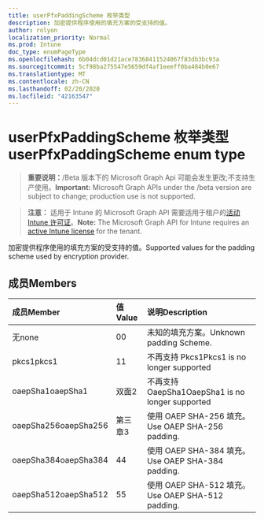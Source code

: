 ```yaml
---
title: userPfxPaddingScheme 枚举类型
description: 加密提供程序使用的填充方案的受支持的值。
author: rolyon
localization_priority: Normal
ms.prod: Intune
doc_type: enumPageType
ms.openlocfilehash: 6b04dcd01d21ace78368411524067f83db3bc93a
ms.sourcegitcommit: 5cf98ba275547e5659df4af1eeeff0ba484b0e67
ms.translationtype: MT
ms.contentlocale: zh-CN
ms.lasthandoff: 02/20/2020
ms.locfileid: "42163547"
---
```

# <a name="userpfxpaddingscheme-enum-type"></a><span data-ttu-id="3465c-103">userPfxPaddingScheme 枚举类型</span><span class="sxs-lookup"><span data-stu-id="3465c-103">userPfxPaddingScheme enum type</span></span>

> <span data-ttu-id="3465c-104">**重要说明：**/Beta 版本下的 Microsoft Graph Api 可能会发生更改;不支持生产使用。</span><span class="sxs-lookup"><span data-stu-id="3465c-104">**Important:** Microsoft Graph APIs under the /beta version are subject to change; production use is not supported.</span></span>

> <span data-ttu-id="3465c-105">**注意：** 适用于 Intune 的 Microsoft Graph API 需要适用于租户的[活动 Intune 许可证](https://go.microsoft.com/fwlink/?linkid=839381)。</span><span class="sxs-lookup"><span data-stu-id="3465c-105">**Note:** The Microsoft Graph API for Intune requires an [active Intune license](https://go.microsoft.com/fwlink/?linkid=839381) for the tenant.</span></span>

<span data-ttu-id="3465c-106">加密提供程序使用的填充方案的受支持的值。</span><span class="sxs-lookup"><span data-stu-id="3465c-106">Supported values for the padding scheme used by encryption provider.</span></span>

## <a name="members"></a><span data-ttu-id="3465c-107">成员</span><span class="sxs-lookup"><span data-stu-id="3465c-107">Members</span></span>
|<span data-ttu-id="3465c-108">成员</span><span class="sxs-lookup"><span data-stu-id="3465c-108">Member</span></span>|<span data-ttu-id="3465c-109">值</span><span class="sxs-lookup"><span data-stu-id="3465c-109">Value</span></span>|<span data-ttu-id="3465c-110">说明</span><span class="sxs-lookup"><span data-stu-id="3465c-110">Description</span></span>|
|:---|:---|:---|
|<span data-ttu-id="3465c-111">无</span><span class="sxs-lookup"><span data-stu-id="3465c-111">none</span></span>|<span data-ttu-id="3465c-112">0</span><span class="sxs-lookup"><span data-stu-id="3465c-112">0</span></span>|<span data-ttu-id="3465c-113">未知的填充方案。</span><span class="sxs-lookup"><span data-stu-id="3465c-113">Unknown padding Scheme.</span></span>|
|<span data-ttu-id="3465c-114">pkcs1</span><span class="sxs-lookup"><span data-stu-id="3465c-114">pkcs1</span></span>|<span data-ttu-id="3465c-115">1</span><span class="sxs-lookup"><span data-stu-id="3465c-115">1</span></span>|<span data-ttu-id="3465c-116">不再支持 Pkcs1</span><span class="sxs-lookup"><span data-stu-id="3465c-116">Pkcs1 is no longer supported</span></span>|
|<span data-ttu-id="3465c-117">oaepSha1</span><span class="sxs-lookup"><span data-stu-id="3465c-117">oaepSha1</span></span>|<span data-ttu-id="3465c-118">双面</span><span class="sxs-lookup"><span data-stu-id="3465c-118">2</span></span>|<span data-ttu-id="3465c-119">不再支持 OaepSha1</span><span class="sxs-lookup"><span data-stu-id="3465c-119">OaepSha1 is no longer supported</span></span>|
|<span data-ttu-id="3465c-120">oaepSha256</span><span class="sxs-lookup"><span data-stu-id="3465c-120">oaepSha256</span></span>|<span data-ttu-id="3465c-121">第三章</span><span class="sxs-lookup"><span data-stu-id="3465c-121">3</span></span>|<span data-ttu-id="3465c-122">使用 OAEP SHA-256 填充。</span><span class="sxs-lookup"><span data-stu-id="3465c-122">Use OAEP SHA-256 padding.</span></span>|
|<span data-ttu-id="3465c-123">oaepSha384</span><span class="sxs-lookup"><span data-stu-id="3465c-123">oaepSha384</span></span>|<span data-ttu-id="3465c-124">4</span><span class="sxs-lookup"><span data-stu-id="3465c-124">4</span></span>|<span data-ttu-id="3465c-125">使用 OAEP SHA-384 填充。</span><span class="sxs-lookup"><span data-stu-id="3465c-125">Use OAEP SHA-384 padding.</span></span>|
|<span data-ttu-id="3465c-126">oaepSha512</span><span class="sxs-lookup"><span data-stu-id="3465c-126">oaepSha512</span></span>|<span data-ttu-id="3465c-127">5</span><span class="sxs-lookup"><span data-stu-id="3465c-127">5</span></span>|<span data-ttu-id="3465c-128">使用 OAEP SHA-512 填充。</span><span class="sxs-lookup"><span data-stu-id="3465c-128">Use OAEP SHA-512 padding.</span></span>|



